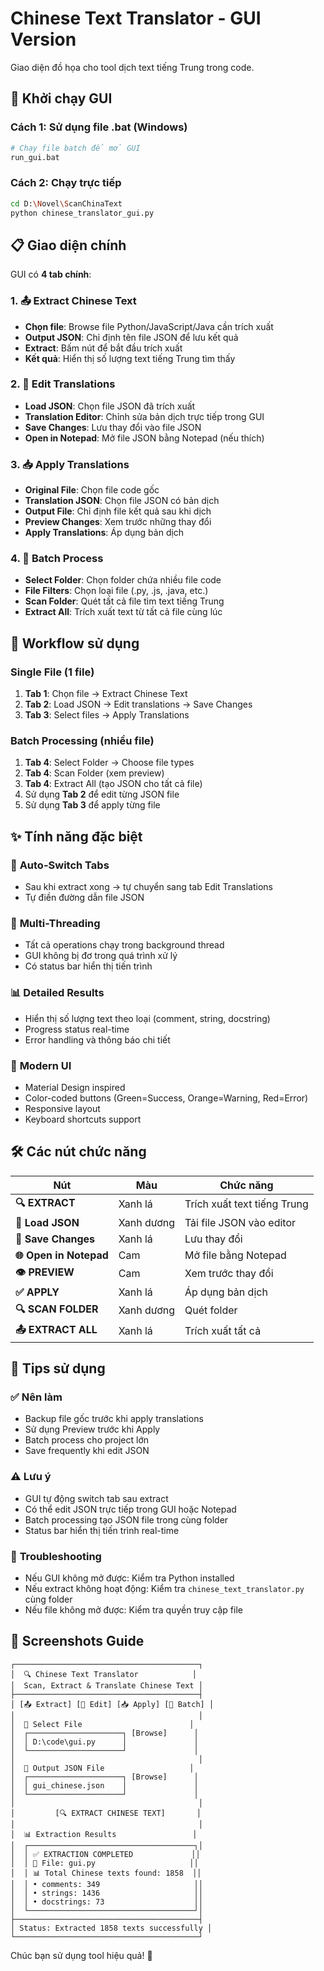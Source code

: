 # Chinese Text Translator - GUI Version

Giao diện đồ họa cho tool dịch text tiếng Trung trong code.

## 🚀 Khởi chạy GUI

### Cách 1: Sử dụng file .bat (Windows)
```bash
# Chạy file batch để mở GUI
run_gui.bat
```

### Cách 2: Chạy trực tiếp
```bash
cd D:\Novel\ScanChinaText
python chinese_translator_gui.py
```

## 📋 Giao diện chính

GUI có **4 tab chính**:

### 1. 📤 **Extract Chinese Text**
- **Chọn file**: Browse file Python/JavaScript/Java cần trích xuất
- **Output JSON**: Chỉ định tên file JSON để lưu kết quả
- **Extract**: Bấm nút để bắt đầu trích xuất
- **Kết quả**: Hiển thị số lượng text tiếng Trung tìm thấy

### 2. 📝 **Edit Translations**
- **Load JSON**: Chọn file JSON đã trích xuất
- **Translation Editor**: Chỉnh sửa bản dịch trực tiếp trong GUI
- **Save Changes**: Lưu thay đổi vào file JSON
- **Open in Notepad**: Mở file JSON bằng Notepad (nếu thích)

### 3. 📥 **Apply Translations**  
- **Original File**: Chọn file code gốc
- **Translation JSON**: Chọn file JSON có bản dịch
- **Output File**: Chỉ định file kết quả sau khi dịch
- **Preview Changes**: Xem trước những thay đổi
- **Apply Translations**: Áp dụng bản dịch

### 4. 📁 **Batch Process**
- **Select Folder**: Chọn folder chứa nhiều file code
- **File Filters**: Chọn loại file (.py, .js, .java, etc.)
- **Scan Folder**: Quét tất cả file tìm text tiếng Trung
- **Extract All**: Trích xuất text từ tất cả file cùng lúc

## 🎯 Workflow sử dụng

### **Single File (1 file)**
1. **Tab 1**: Chọn file → Extract Chinese Text
2. **Tab 2**: Load JSON → Edit translations → Save Changes  
3. **Tab 3**: Select files → Apply Translations

### **Batch Processing (nhiều file)**
1. **Tab 4**: Select Folder → Choose file types
2. **Tab 4**: Scan Folder (xem preview)
3. **Tab 4**: Extract All (tạo JSON cho tất cả file)
4. Sử dụng **Tab 2** để edit từng JSON file
5. Sử dụng **Tab 3** để apply từng file

## ✨ Tính năng đặc biệt

### 🔄 **Auto-Switch Tabs**
- Sau khi extract xong → tự chuyển sang tab Edit Translations
- Tự điền đường dẫn file JSON

### 🧵 **Multi-Threading**
- Tất cả operations chạy trong background thread
- GUI không bị đơ trong quá trình xử lý
- Có status bar hiển thị tiến trình

### 📊 **Detailed Results**
- Hiển thị số lượng text theo loại (comment, string, docstring)
- Progress status real-time
- Error handling và thông báo chi tiết

### 🎨 **Modern UI**
- Material Design inspired
- Color-coded buttons (Green=Success, Orange=Warning, Red=Error)
- Responsive layout
- Keyboard shortcuts support

## 🛠️ Các nút chức năng

| Nút | Màu | Chức năng |
|-----|-----|-----------|
| **🔍 EXTRACT** | Xanh lá | Trích xuất text tiếng Trung |
| **📂 Load JSON** | Xanh dương | Tải file JSON vào editor |
| **💾 Save Changes** | Xanh lá | Lưu thay đổi |
| **🌐 Open in Notepad** | Cam | Mở file bằng Notepad |
| **👁️ PREVIEW** | Cam | Xem trước thay đổi |
| **✅ APPLY** | Xanh lá | Áp dụng bản dịch |
| **🔍 SCAN FOLDER** | Xanh dương | Quét folder |
| **📤 EXTRACT ALL** | Xanh lá | Trích xuất tất cả |

## 📝 Tips sử dụng

### ✅ **Nên làm**
- Backup file gốc trước khi apply translations
- Sử dụng Preview trước khi Apply
- Batch process cho project lớn
- Save frequently khi edit JSON

### ⚠️ **Lưu ý**
- GUI tự động switch tab sau extract
- Có thể edit JSON trực tiếp trong GUI hoặc Notepad
- Batch processing tạo JSON file trong cùng folder
- Status bar hiển thị tiến trình real-time

### 🔧 **Troubleshooting**
- Nếu GUI không mở được: Kiểm tra Python installed
- Nếu extract không hoạt động: Kiểm tra `chinese_text_translator.py` cùng folder
- Nếu file không mở được: Kiểm tra quyền truy cập file

## 🎨 Screenshots Guide

```
┌─────────────────────────────────────────┐
│  🔍 Chinese Text Translator            │
│  Scan, Extract & Translate Chinese Text │
├─────────────────────────────────────────┤
│ [📤 Extract] [📝 Edit] [📥 Apply] [📁 Batch] │
│                                         │
│  📄 Select File                        │
│  ┌─────────────────────┐ [Browse]      │
│  │ D:\code\gui.py      │               │
│  └─────────────────────┘               │
│                                         │
│  💾 Output JSON File                   │
│  ┌─────────────────────┐ [Browse]      │
│  │ gui_chinese.json    │               │
│  └─────────────────────┘               │
│                                         │
│         [🔍 EXTRACT CHINESE TEXT]       │
│                                         │
│  📊 Extraction Results                 │
│  ┌─────────────────────────────────────┐│
│  │ ✅ EXTRACTION COMPLETED             ││
│  │ 📄 File: gui.py                     ││
│  │ 📊 Total Chinese texts found: 1858  ││
│  │ • comments: 349                     ││
│  │ • strings: 1436                     ││
│  │ • docstrings: 73                    ││
│  └─────────────────────────────────────┘│
├─────────────────────────────────────────┤
│ Status: Extracted 1858 texts successfully │
└─────────────────────────────────────────┘
```

Chúc bạn sử dụng tool hiệu quả! 🎉
